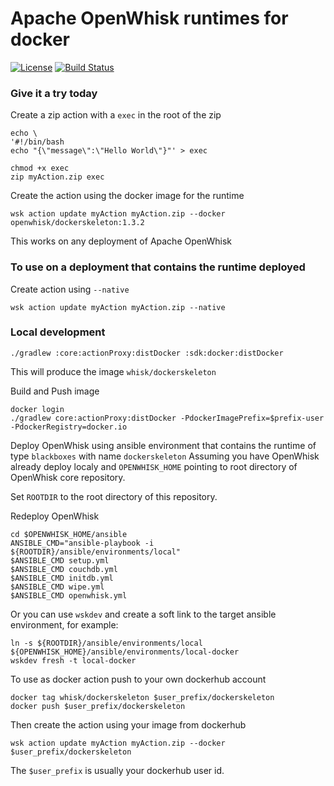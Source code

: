 <!--
#
# Licensed to the Apache Software Foundation (ASF) under one or more
# contributor license agreements.  See the NOTICE file distributed with
# this work for additional information regarding copyright ownership.
# The ASF licenses this file to You under the Apache License, Version 2.0
# (the "License"); you may not use this file except in compliance with
# the License.  You may obtain a copy of the License at
#
#     http://www.apache.org/licenses/LICENSE-2.0
#
# Unless required by applicable law or agreed to in writing, software
# distributed under the License is distributed on an "AS IS" BASIS,
# WITHOUT WARRANTIES OR CONDITIONS OF ANY KIND, either express or implied.
# See the License for the specific language governing permissions and
# limitations under the License.
#
-->

# Apache OpenWhisk runtimes for docker
[![License](https://img.shields.io/badge/license-Apache--2.0-blue.svg)](http://www.apache.org/licenses/LICENSE-2.0)
[![Build Status](https://travis-ci.org/apache/openwhisk-runtime-docker.svg?branch=master)](https://travis-ci.org/apache/openwhisk-runtime-docker)


### Give it a try today
Create a zip action with a `exec` in the root of the zip
```
echo \
'#!/bin/bash
echo "{\"message\":\"Hello World\"}"' > exec
```
```
chmod +x exec
zip myAction.zip exec
```

Create the action using the docker image for the runtime
```
wsk action update myAction myAction.zip --docker openwhisk/dockerskeleton:1.3.2
```

This works on any deployment of Apache OpenWhisk

### To use on a deployment that contains the runtime deployed

Create action using `--native`
```
wsk action update myAction myAction.zip --native
```

### Local development
```
./gradlew :core:actionProxy:distDocker :sdk:docker:distDocker
```
This will produce the image `whisk/dockerskeleton`

Build and Push image
```
docker login
./gradlew core:actionProxy:distDocker -PdockerImagePrefix=$prefix-user -PdockerRegistry=docker.io
```

Deploy OpenWhisk using ansible environment that contains the runtime of type `blackboxes` with name `dockerskeleton`
Assuming you have OpenWhisk already deploy localy and `OPENWHISK_HOME` pointing to root directory of OpenWhisk core repository.

Set `ROOTDIR` to the root directory of this repository.

Redeploy OpenWhisk
```
cd $OPENWHISK_HOME/ansible
ANSIBLE_CMD="ansible-playbook -i ${ROOTDIR}/ansible/environments/local"
$ANSIBLE_CMD setup.yml
$ANSIBLE_CMD couchdb.yml
$ANSIBLE_CMD initdb.yml
$ANSIBLE_CMD wipe.yml
$ANSIBLE_CMD openwhisk.yml
```

Or you can use `wskdev` and create a soft link to the target ansible environment, for example:
```
ln -s ${ROOTDIR}/ansible/environments/local ${OPENWHISK_HOME}/ansible/environments/local-docker
wskdev fresh -t local-docker
```

To use as docker action push to your own dockerhub account
```
docker tag whisk/dockerskeleton $user_prefix/dockerskeleton
docker push $user_prefix/dockerskeleton
```
Then create the action using your image from dockerhub
```
wsk action update myAction myAction.zip --docker $user_prefix/dockerskeleton
```
The `$user_prefix` is usually your dockerhub user id.
